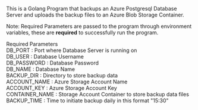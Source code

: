 This is a Golang Program that backups an Azure Postgresql Database Server and uploads the backup files to an Azure Blob Storage Container. <br />


Note: Required Parameters are passed to the program through environment variables, these are **required** to successfully run the program. <br />


Required Parameters <br />
DB_PORT : Port where Database Server is running on <br />
DB_USER : Database Username <br />
DB_PASSWORD : Database Password <br />
DB_NAME : Database Name <br />
BACKUP_DIR : Directory to store backup data <br />
ACCOUNT_NAME : Azure Storage Account Name <br />
ACCOUNT_KEY : Azure Storage Account Key <br />
CONTAINER_NAME : Storage Account Container to store backup data files <br />
BACKUP_TIME : Time to initiate backup daily in this format "15:30" <br />